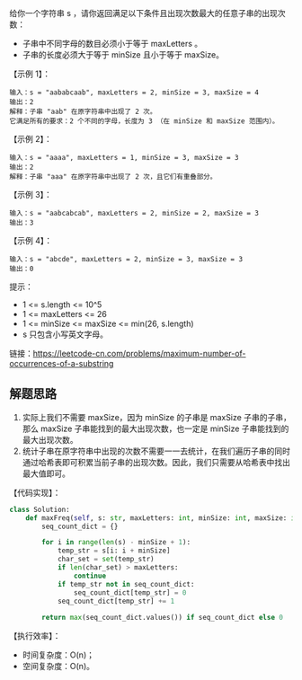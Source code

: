 给你一个字符串 s ，请你返回满足以下条件且出现次数最大的任意子串的出现次数：
- 子串中不同字母的数目必须小于等于 maxLetters 。
- 子串的长度必须大于等于 minSize 且小于等于 maxSize。

【示例 1】：
```
输入：s = "aababcaab", maxLetters = 2, minSize = 3, maxSize = 4
输出：2
解释：子串 "aab" 在原字符串中出现了 2 次。
它满足所有的要求：2 个不同的字母，长度为 3 （在 minSize 和 maxSize 范围内）。
```

【示例 2】：
```
输入：s = "aaaa", maxLetters = 1, minSize = 3, maxSize = 3
输出：2
解释：子串 "aaa" 在原字符串中出现了 2 次，且它们有重叠部分。
```

【示例 3】：
```
输入：s = "aabcabcab", maxLetters = 2, minSize = 2, maxSize = 3
输出：3
```

【示例 4】：
```
输入：s = "abcde", maxLetters = 2, minSize = 3, maxSize = 3
输出：0
```

提示：
- 1 <= s.length <= 10^5
- 1 <= maxLetters <= 26
- 1 <= minSize <= maxSize <= min(26, s.length)
- s 只包含小写英文字母。

链接：https://leetcode-cn.com/problems/maximum-number-of-occurrences-of-a-substring

## 解题思路
1. 实际上我们不需要 maxSize，因为 minSize 的子串是 maxSize 子串的子串，那么 maxSize 子串能找到的最大出现次数，也一定是 minSize 子串能找到的最大出现次数。
2. 统计子串在原字符串中出现的次数不需要一一去统计，在我们遍历子串的同时通过哈希表即可积累当前子串的出现次数。因此，我们只需要从哈希表中找出最大值即可。

【代码实现】：
```python
class Solution:
    def maxFreq(self, s: str, maxLetters: int, minSize: int, maxSize: int) -> int:
        seq_count_dict = {}

        for i in range(len(s) - minSize + 1):
            temp_str = s[i: i + minSize]
            char_set = set(temp_str)
            if len(char_set) > maxLetters:
                continue
            if temp_str not in seq_count_dict:
                seq_count_dict[temp_str] = 0
            seq_count_dict[temp_str] += 1
        
        return max(seq_count_dict.values()) if seq_count_dict else 0
```

【执行效率】：
- 时间复杂度：O(n)；
- 空间复杂度：O(n)。
